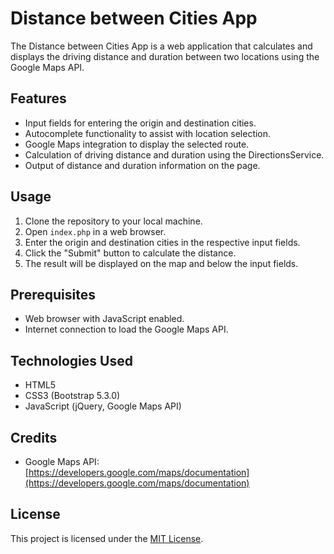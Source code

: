 # Distance between Cities App

The Distance between Cities App is a web application that calculates and displays the driving distance and duration between two locations using the Google Maps API.

## Features

- Input fields for entering the origin and destination cities.
- Autocomplete functionality to assist with location selection.
- Google Maps integration to display the selected route.
- Calculation of driving distance and duration using the DirectionsService.
- Output of distance and duration information on the page.

## Usage

1. Clone the repository to your local machine.
2. Open `index.php` in a web browser.
3. Enter the origin and destination cities in the respective input fields.
4. Click the "Submit" button to calculate the distance.
5. The result will be displayed on the map and below the input fields.

## Prerequisites

- Web browser with JavaScript enabled.
- Internet connection to load the Google Maps API.

## Technologies Used

- HTML5
- CSS3 (Bootstrap 5.3.0)
- JavaScript (jQuery, Google Maps API)

## Credits

- Google Maps API: [https://developers.google.com/maps/documentation](https://developers.google.com/maps/documentation)

## License

This project is licensed under the [MIT License](LICENSE).
